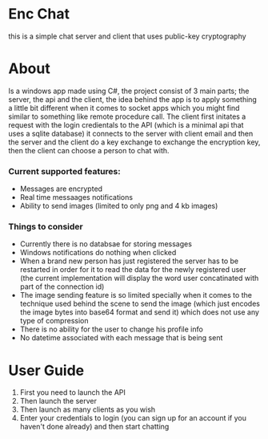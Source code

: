 # Enc Chat
this is a simple chat server and client that uses public-key cryptography

# About
<p>
Is a windows app made using C#, the project consist of 3 main parts; the server, the api and the client, the idea behind the app is to apply something a little bit different when it comes to socket apps which you might find similar to something like remote procedure call. The client first initates a request with the login credientals to the API (which is a minimal api that uses a sqlite database) it connects to the server with client email and then the server and the client do a key exchange to exchange the encryption key, then the client can choose a person to chat with.
</p>
<h3>Current supported features:</h3>
<ul>
  <li>Messages are encrypted</li>
  <li>Real time messaages notifications</li>
  <li>Ability to send images (limited to only png and 4 kb images)</li>
</ul>

<h3>Things to consider</h3>
<ul>
  <li>Currently there is no databsae for storing messages</li>
  <li>Windows notifications do nothing when clicked</li>
  <li>When a brand new person has just registered the server has to be restarted in order for it to read the data for the newly registered user (the current implementation will display the word user concatinated with part of the connection id)</li>
  <li>The image sending feature is so limited specially when it comes to the technique used behind the scene to send the image (which just encodes the image bytes into base64 format and send it) which does not use any type of compression</li>
  <li>There is no ability for the user to change his profile info</li>
  <li>No datetime associated with each message that is being sent</li>
</ul>

# User Guide
<ol>
  <li>First you need to launch the API</li>
  <li>Then launch the server</li>
  <li>Then launch as many clients as you wish</li>
  <li>Enter your credentials to login (you can sign up for an account if you haven't done already) and then start chatting</li>
</ol>
